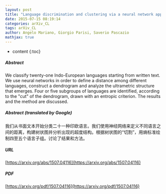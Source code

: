 ```yaml
---
layout: post
title: "Language discrimination and clustering via a neural network approach"
date: 2015-07-15 08:19:14
categories: arXiv_CL
tags: arXiv_CL
author: Angelo Mariano, Giorgio Parisi, Saverio Pascazio
mathjax: true
---
```


* content
{:toc}

##### Abstract
We classify twenty-one Indo-European languages starting from written text. We use neural networks in order to define a distance among different languages, construct a dendrogram and analyze the ultrametric structure that emerges. Four or five subgroups of languages are identified, according to the "cut" of the dendrogram, drawn with an entropic criterion. The results and the method are discussed.

##### Abstract (translated by Google)
我们从书面文本开始分类二十一种印欧语言。我们使用神经网络来定义不同语言之间的距离，构建树状图并分析出现的超度结构。根据树状图的“切割”，用熵标准绘制四至五个语言子组。讨论了结果和方法。

##### URL
[https://arxiv.org/abs/1507.04116](https://arxiv.org/abs/1507.04116)

##### PDF
[https://arxiv.org/pdf/1507.04116](https://arxiv.org/pdf/1507.04116)


